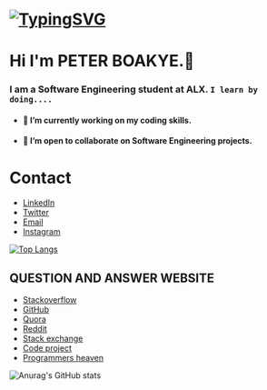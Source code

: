 # [![TypingSVG](https://readme-typing-svg.demolab.com?lines=Hey!+You+Are+Welcome+To+My+Profile;My+Name+Is+PETER;I+Learn+By+Doing)](https://git.io/typing-svg)
# Hi I'm PETER BOAKYE.👋

### I am a Software Engineering student at ALX. `I learn by doing....`

- #### 🔭 I’m currently working on my coding skills.
- #### 👯 I’m open to collaborate on Software Engineering projects.

# Contact 
* [LinkedIn](https://www.linkedin.com/in/@peterboakye)
* [Twitter](https://twitter.com/PeterKwaBoakye)
* [Email](mailto:petboa123@gmail.com)
* [Instagram](https://instagram.com/peter.qweku.boakye?igshid=ZGUzMzM3NWJiOQ==)

[![Top Langs](https://github-readme-stats.vercel.app/api/top-langs/?username=petboa&layout=compact)](https://github.com/petboa/github-readme-stats)

## QUESTION AND ANSWER WEBSITE 
* [Stackoverflow](https://Stackoverflow.com/)
* [GitHub](https://github.com/)
* [Quora](https://quora.com/)
* [Reddit](https://reddit.com/)
* [Stack exchange](https://Stackexchange.com/)
* [Code project](https://codeproject.com/)
* [Programmers heaven](https://programmersheaven.com/)

![Anurag's GitHub stats](https://github-readme-stats.vercel.app/api?username=petboa&show_icons=true&theme=radical)
